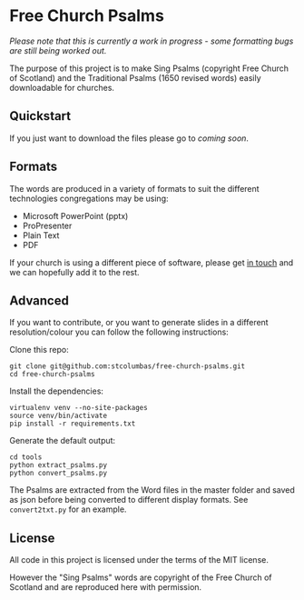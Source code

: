 Free Church Psalms
======

*Please note that this is currently a work in progress - some formatting bugs are still being worked out.*

The purpose of this project is to make Sing Psalms (copyright Free Church of Scotland) and the Traditional Psalms (1650 revised words) easily downloadable for churches.

## Quickstart

If you just want to download the files please go to *coming soon*.

## Formats

The words are produced in a variety of formats to suit the different technologies congregations may be using:

 * Microsoft PowerPoint (pptx)
 * ProPresenter
 * Plain Text
 * PDF

If your church is using a different piece of software, please get [in touch](mailto:technical.team@stcolumbas.freechurch.org) and we can hopefully add it to the rest.

## Advanced

If you want to contribute, or you want to generate slides in a different resolution/colour you can follow the following instructions:

Clone this repo:

    git clone git@github.com:stcolumbas/free-church-psalms.git
    cd free-church-psalms

Install the dependencies:

    virtualenv venv --no-site-packages
    source venv/bin/activate
    pip install -r requirements.txt

Generate the default output:

    cd tools
    python extract_psalms.py
    python convert_psalms.py

The Psalms are extracted from the Word files in the master folder and saved as json before being converted to different display formats.
See `convert2txt.py` for an example.

## License

All code in this project is licensed under the terms of the MIT license.

However the "Sing Psalms" words are copyright of the Free Church of Scotland and are reproduced here with permission.
